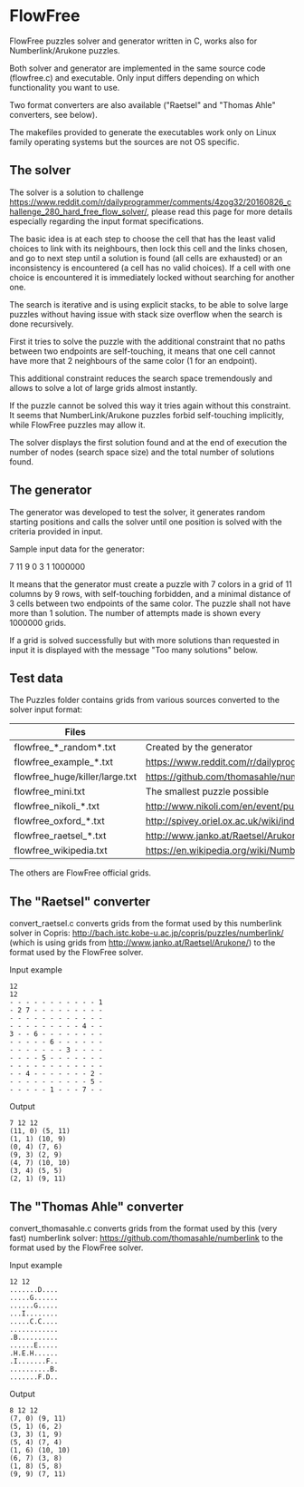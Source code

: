 # FlowFree
FlowFree puzzles solver and generator written in C, works also for Numberlink/Arukone puzzles.

Both solver and generator are implemented in the same source code (flowfree.c) and executable. Only input differs depending on which functionality you want to use.

Two format converters are also available ("Raetsel" and "Thomas Ahle" converters, see below).

The makefiles provided to generate the executables work only on Linux family operating systems but the sources are not OS specific.

## The solver

The solver is a solution to challenge https://www.reddit.com/r/dailyprogrammer/comments/4zog32/20160826_challenge_280_hard_free_flow_solver/, please read this page for more details especially regarding the input format specifications.

The basic idea is at each step to choose the cell that has the least valid choices to link with its neighbours, then lock this cell and the links chosen, and go to next step until a solution is found (all cells are exhausted) or an inconsistency is encountered (a cell has no valid choices). If a cell with one choice is encountered it is immediately locked without searching for another one.

The search is iterative and is using explicit stacks, to be able to solve large puzzles without having issue with stack size overflow when the search is done recursively.

First it tries to solve the puzzle with the additional constraint that no paths between two endpoints are self-touching, it means that one cell cannot have more that 2 neighbours of the same color (1 for an endpoint).

This additional constraint reduces the search space tremendously and allows to solve a lot of large grids almost instantly.

If the puzzle cannot be solved this way it tries again without this constraint. It seems that NumberLink/Arukone puzzles forbid self-touching implicitly, while FlowFree puzzles may allow it.

The solver displays the first solution found and at the end of execution the number of nodes (search space size) and the total number of solutions found.

## The generator

The generator was developed to test the solver, it generates random starting positions and calls the solver until one position is solved with the criteria provided in input.

Sample input data for the generator:

7 11 9 0 3 1 1000000

It means that the generator must create a puzzle with 7 colors in a grid of 11 columns by 9 rows, with self-touching forbidden, and a minimal distance of 3 cells between two endpoints of the same color. The puzzle shall not have more than 1 solution. The number of attempts made is shown every 1000000 grids.

If a grid is solved successfully but with more solutions than requested in input it is displayed with the message "Too many solutions" below.

## Test data

The Puzzles folder contains grids from various sources converted to the solver input format:

| Files | Source |
| ------------------------------ | ------------------------------------------------------------------------------------------------------------ |
| flowfree_\*\_random\*.txt | Created by the generator |
| flowfree_example_\*.txt | https://www.reddit.com/r/dailyprogrammer/comments/4zog32/20160826_challenge_280_hard_free_flow_solver/ |
| flowfree_huge/killer/large.txt | https://github.com/thomasahle/numberlink/tree/master/puzzles |
| flowfree_mini.txt | The smallest puzzle possible |
| flowfree_nikoli_\*.txt | http://www.nikoli.com/en/event/puzzle_hayatoki.html |
| flowfree_oxford_\*.txt | http://spivey.oriel.ox.ac.uk/wiki/index.php/Programming_competition_results |
| flowfree_raetsel_\*.txt | http://www.janko.at/Raetsel/Arukone/ |
| flowfree_wikipedia.txt | https://en.wikipedia.org/wiki/Numberlink |

The others are FlowFree official grids.

## The "Raetsel" converter

convert_raetsel.c converts grids from the format used by this numberlink solver in Copris: http://bach.istc.kobe-u.ac.jp/copris/puzzles/numberlink/ (which is using grids from http://www.janko.at/Raetsel/Arukone/) to the format used by the FlowFree solver.

Input example
```
12
12
- - - - - - - - - - - 1
- 2 7 - - - - - - - - -
- - - - - - - - - - - -
- - - - - - - - - 4 - -
3 - - 6 - - - - - - - -
- - - - - 6 - - - - - -
- - - - - - - 3 - - - -
- - - - 5 - - - - - - -
- - - - - - - - - - - -
- - 4 - - - - - - - 2 -
- - - - - - - - - - 5 -
- - - - - 1 - - - 7 - -
```
Output
```
7 12 12
(11, 0) (5, 11)
(1, 1) (10, 9)
(0, 4) (7, 6)
(9, 3) (2, 9)
(4, 7) (10, 10)
(3, 4) (5, 5)
(2, 1) (9, 11)
```

## The "Thomas Ahle" converter

convert_thomasahle.c converts grids from the format used by this (very fast) numberlink solver: https://github.com/thomasahle/numberlink to the format used by the FlowFree solver.

Input example
```
12 12
.......D....
.....G......
......G.....
...I........
.....C.C....
............
.B..........
......E.....
.H.E.H......
.I.......F..
..........B.
.......F.D..
```
Output
```
8 12 12
(7, 0) (9, 11)
(5, 1) (6, 2)
(3, 3) (1, 9)
(5, 4) (7, 4)
(1, 6) (10, 10)
(6, 7) (3, 8)
(1, 8) (5, 8)
(9, 9) (7, 11)
```
